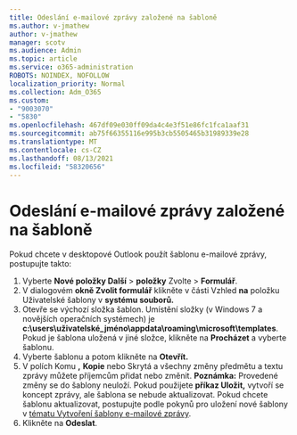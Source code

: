 ```yaml
---
title: Odeslání e-mailové zprávy založené na šabloně
ms.author: v-jmathew
author: v-jmathew
manager: scotv
ms.audience: Admin
ms.topic: article
ms.service: o365-administration
ROBOTS: NOINDEX, NOFOLLOW
localization_priority: Normal
ms.collection: Adm_O365
ms.custom:
- "9003070"
- "5830"
ms.openlocfilehash: 467df09e030ff09da4c4e3f51e86fc1fca1aaf31
ms.sourcegitcommit: ab75f66355116e995b3cb5505465b31989339e28
ms.translationtype: MT
ms.contentlocale: cs-CZ
ms.lasthandoff: 08/13/2021
ms.locfileid: "58320656"
---
```

# <a name="send-an-email-message-based-on-a-template"></a>Odeslání e-mailové zprávy založené na šabloně

Pokud chcete v desktopové Outlook použít šablonu e-mailové zprávy, postupujte takto:

1. Vyberte **Nové položky Další**  >  **položky** Zvolte  >  **Formulář**.
2. V dialogovém **okně Zvolit formulář** klikněte v části Vzhled **na** položku Uživatelské šablony v **systému souborů.**
3. Otevře se výchozí složka šablon. Umístění složky (v Windows 7 a novějších operačních systémech) je **c:\users\uživatelské_jméno\appdata\roaming\microsoft\templates**. Pokud je šablona uložená v jiné složce, klikněte na **Procházet** a vyberte šablonu.
4. Vyberte šablonu a potom klikněte na **Otevřít.**
5. V polích Komu **,** **Kopie** nebo Skrytá a  všechny změny předmětu a textu zprávy můžete příjemcům přidat nebo změnit.
    **Poznámka:** Provedené změny se do šablony neuloží. Pokud použijete **příkaz Uložit,** vytvoří se koncept zprávy, ale šablona se nebude aktualizovat. Pokud chcete šablonu aktualizovat, postupujte podle pokynů pro uložení nové šablony v [tématu Vytvoření šablony e-mailové zprávy](https://support.microsoft.com/office/create-an-email-message-template-43ec7142-4dd0-4351-8727-bd0977b6b2d1).
6. Klikněte na **Odeslat**.

